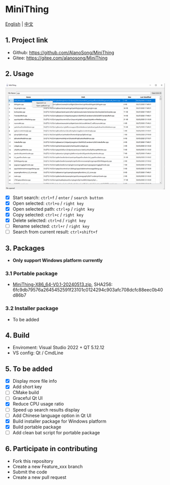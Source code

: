 # MiniThing

[English](./README.md) | [中文](./README-CN.md)

## 1. Project link
- Github: https://github.com/AlanoSong/MiniThing
- Gitee: https://gitee.com/alanosong/MiniThing

## 2. Usage
![Usage](./Docs/Pictures/Usage.png)
- [x] Start search: `ctrl+f` / `enter` / `search button`
- [x] Open selected: `ctrl+o` / `right key`
- [x] Open selected path: `ctrl+p` / `right key`
- [x] Copy selected: `ctrl+c` / `right key`
- [x] Delete selected: `ctrl+d` / `right key`
- [ ] Rename selected: `ctrl+r` / `right key`
- [ ] Search from current result: `ctrl+shift+f`

## 3. Packages
- **Only support Windows platform currently**

### 3.1 Portable package
- [MiniThing-X86_64-V0.1-20240513.zip](./Packages/Windows/MiniThing-X86_64-V0.1-20240513.zip), SHA256: 6fc9db79576a2645452591f23101c0124294c903afc708dcfc88eec0b40d86b7

### 3.2 Installer package
- To be added

## 4. Build
- Enviroment: Visual Studio 2022 + QT 5.12.12
- VS config: Qt / CmdLine

## 5. To be added
- [x] Display more file info
- [x] Add short key
- [ ] CMake build
- [ ] Graceful Qt UI
- [x] Reduce CPU usage ratio
- [ ] Speed up search results display
- [ ] Add Chinese language option in Qt UI
- [x] Build installer package for Windows platform
- [x] Build portable package
- [ ] Add clean bat script for portable package

## 6. Participate in contributing
- Fork this repository
- Create a new Feature_xxx branch
- Submit the code
- Create a new pull request
